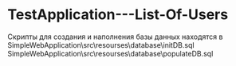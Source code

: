# TestApplication---List-Of-Users
Скрипты для создания и наполнения базы данных находятся в
SimpleWebApplication\src\resourses\database\initDB.sql
SimpleWebApplication\src\resourses\database\populateDB.sql

